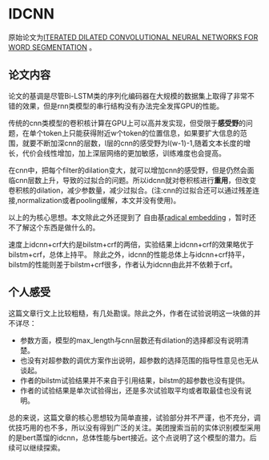 # IDCNN
原始论文为[ITERATED DILATED CONVOLUTIONAL NEURAL NETWORKS FOR WORD SEGMENTATION](https://sceweb.sce.uhcl.edu/xiaokun/doc/Publication/2021/NNW2021_HHe.pdf) 。

## 论文内容
论文的基调是尽管Bi-LSTM类的序列化编码器在大规模的数据集上取得了非常不错的效果，但是rnn类模型的串行结构没有办法完全发挥GPU的性能。

传统的cnn类模型的卷积核计算在GPU上可以高并发实现，但受限于**感受野**的问题，在单个token上只能获得附近w个token的位置信息，如果要扩大信息的范围，就要不断加深cnn的层数，l层的cnn的感受野为l(w-1)-1,随着文本长度的增长，代价会线性增加，加上深层网络的更加敏感，训练难度也会提高。

在cnn中，把每个filter的dilation变大，就可以增加cnn的感受野，但是仍然会面临cnn层数上升，导致的过拟合的问题。所以idcnn就对卷积核进行**重用**，但改变卷积核的dilation，减少参数量，减少过拟合。(注:cnn的过拟合还可以通过残差连接,normalization或者pooling缓解，本文并没有使用)。

以上的为核心思想。本文除此之外还提到了 自由基[radical embedding](https://aclanthology.org/P15-2098.pdf) ，暂时还不了解这个东西是做什么的。

速度上idcnn+crf大约是bilstm+crf的两倍，实验结果上idcnn+crf的效果略优于bilstm+crf，总体上持平。
除此之外，idcnn的性能总体上与idcnn+crf持平，bilstm的性能则差于bilstm+crf很多，作者认为idcnn由此并不依赖于crf。
## 个人感受
这篇文章行文上比较粗糙，有几处勘误。除此之外，作者在试验说明这一块做的并不详尽：
- 参数方面，模型的max_length与cnn层数还有dilation的选择都没有说明清楚。
- 也没有对超参数的调优方案作出说明，超参数的选择范围的指导性意见也无从谈起。
- 作者的bilstm试验结果并不来自于引用结果，bilstm的超参数也没有提供。
- 作者的试验结果是单次试验得出，还是多次试验取平均或者取最佳也没有说明。

总的来说，这篇文章的核心思想较为简单直接，试验部分并不严谨，也不充分，调优技巧用的也不多，所以没有得到广泛的关注。美团搜索当前的实体识别模型采用的是bert蒸馏的idcnn，总体性能与bert接近。这个点说明了这个模型的潜力。后续可以继续探索。

